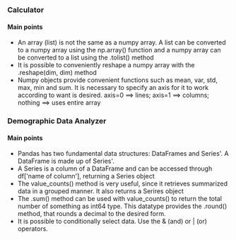 ### Calculator

#### Main points

* An array (list) is not the same as a numpy array. A list can be converted to a numpy array using the np.array() function and a numpy array can be converted to a list using the .tolist() method
* It is possible to conveniently reshape a numpy array with the .reshape(dim, dim) method
* Numpy objects provide convenient functions such as mean, var, std, max, min and sum. It is necessary to specify an axis for it to work according to want is desired. axis=0 ==> lines; axis=1 ==> columns; nothing ==> uses entire array


### Demographic Data Analyzer

#### Main points

* Pandas has two fundamental data structures: DataFrames and Series'. A DataFrame is made up of Series'.
* A Series is a column of a DataFrame and can be accessed through df['name of column'], returning a Series object
* The value_counts() method is very useful, since it retrieves summarized data in a grouped manner. It also returns a Serires object
* The .sum() method can be used with value_counts() to return the total number of something as int64 type. This datatype provides the .round() method, that rounds a decimal to the desired form.
* It is possible to conditionally select data. Use the & (and) or | (or) operators.

